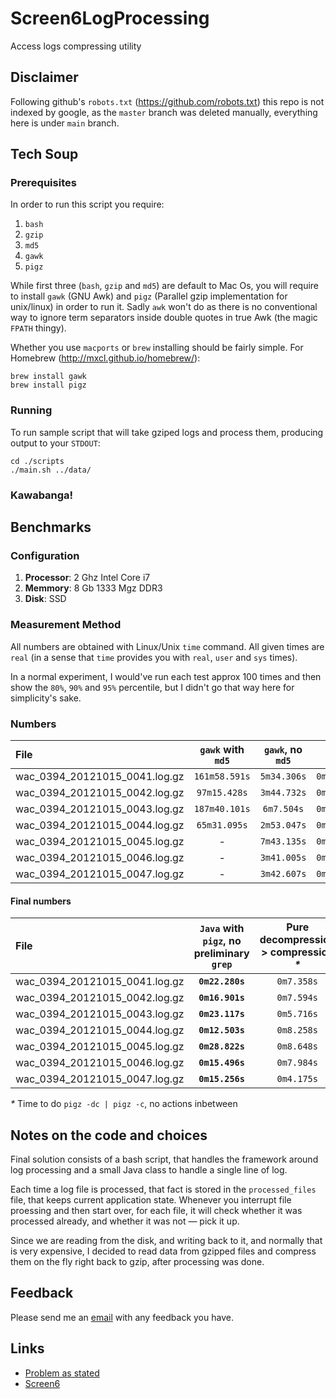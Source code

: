 Screen6LogProcessing
====================

Access logs compressing utility

Disclaimer
----------

Following github's `robots.txt` (https://github.com/robots.txt) this repo is not indexed by google, 
as the `master` branch was deleted manually, everything here is under `main` branch.

Tech Soup
---------

### Prerequisites

In order to run this script you require:

1. `bash`
1. `gzip`
1. `md5`
1. `gawk`
1. `pigz`

While first three (`bash`, `gzip` and `md5`) are default to Mac Os, you will require to install `gawk` (GNU Awk) and `pigz` 
(Parallel gzip implementation for unix/linux) in order to run it. Sadly `awk` won't do as there is no conventional way to 
ignore term separators inside double quotes in true Awk (the magic `FPATH` thingy).

Whether you use `macports` or `brew` installing should be fairly simple. For Homebrew (http://mxcl.github.io/homebrew/):
    
    brew install gawk
    brew install pigz

### Running

To run sample script that will take gziped logs and process them, producing output to your `STDOUT`:

    cd ./scripts
    ./main.sh ../data/

### Kawabanga!

Benchmarks
----------

### Configuration

 1. **Processor**: 2 Ghz Intel Core i7
 1. **Memmory**: 8 Gb 1333 Mgz DDR3
 1. **Disk**: SSD

### Measurement Method

All numbers are obtained with Linux/Unix `time` command. All given times are `real` (in a sense 
that `time` provides you with `real`, `user` and `sys` times).

In a normal experiment, I would've run each test approx 100 times and then show the `80%`, `90%` 
and `95%` percentile, but I didn't go that way here for simplicity's sake.

### Numbers

| File                               | `gawk` with `md5` | `gawk`, no `md5` | `Java`      | `Java` with `pigz` |
| :--------------------------------- |:-----------------:|:----------------:|:-----------:|:-------------------|
| wac_0394_20121015_0041.log.gz      | `161m58.591s`     | `5m34.306s`      | `0m45.784s` | `0m42.313s`        |
| wac_0394_20121015_0042.log.gz      | `97m15.428s`      | `3m44.732s`      | `0m55.721s` | `0m49.539s`        |
| wac_0394_20121015_0043.log.gz      | `187m40.101s`     | `6m7.504s`       | `0m33.741s` | `0m31.045s`        |
| wac_0394_20121015_0044.log.gz      | `65m31.095s`      | `2m53.047s`      | `0m56.740s` | `0m54.075s`        |
| wac_0394_20121015_0045.log.gz      | -                 | `7m43.135s`      | `0m51.726s` | `0m50.112s`        |
| wac_0394_20121015_0046.log.gz      | -                 | `3m41.005s`      | `0m43.871s` | `0m41.839s`        |
| wac_0394_20121015_0047.log.gz      | -                 | `3m42.607s`      | `0m24.724s` | `0m23.877s`        |

#### Final numbers

| File                               | `Java` with `pigz`, no  preliminary `grep` | Pure decompression > compression _*_ |
| :--------------------------------- |:------------------------------------------:|:----------------------------------:|
| wac_0394_20121015_0041.log.gz      | **`0m22.280s`**                            | `0m7.358s`                         |
| wac_0394_20121015_0042.log.gz      | **`0m16.901s`**                            | `0m7.594s`                         |
| wac_0394_20121015_0043.log.gz      | **`0m23.117s`**                            | `0m5.716s`                         |
| wac_0394_20121015_0044.log.gz      | **`0m12.503s`**                            | `0m8.258s`                         |
| wac_0394_20121015_0045.log.gz      | **`0m28.822s`**                            | `0m8.648s`                         |
| wac_0394_20121015_0046.log.gz      | **`0m15.496s`**                            | `0m7.984s`                         |
| wac_0394_20121015_0047.log.gz      | **`0m15.256s`**                            | `0m4.175s`                         |

_*_ Time to do `pigz -dc | pigz -c`, no actions inbetween

Notes on the code and choices
-----------------------------

Final solution consists of a bash script, that handles the framework around log processing and a small Java class to 
handle a single line of log.

Each time a log file is processed, that fact is stored in the `processed_files` file, that keeps current application state. Whenever 
you interrupt file proessing and then start over, for each file, it will check whether it was processed already, and whether 
it was not — pick it up.

Since we are reading from the disk, and writing back to it, and normally that is very expensive, I decided to read data from 
gzipped files and compress them on the fly right back to gzip, after processing was done.

Feedback
--------

Please send me an [email](ilya.pimenov@gmail.com) with any feedback you have.

Links
-----

 * [Problem as stated](https://github.com/ilya-pi/Screen6LogProcessing/blob/main/Problem.pdf)
 * [Screen6](http://screen6.io/)

